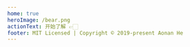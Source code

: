 ```yaml
---
home: true
heroImage: /bear.png
actionText: 开始了解 👉🏻
footer: MIT Licensed | Copyright © 2019-present Aonan He
---
```


